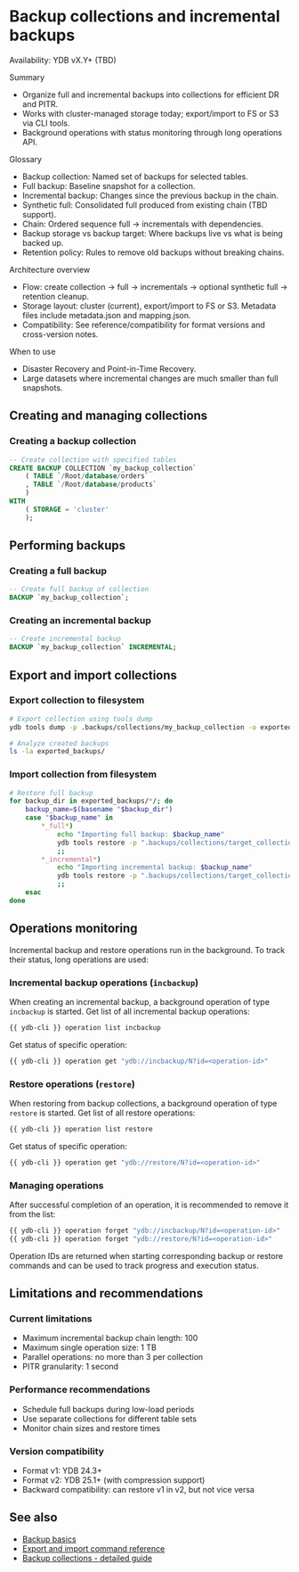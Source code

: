 # Backup collections and incremental backups

Availability: YDB vX.Y+ (TBD)

Summary
- Organize full and incremental backups into collections for efficient DR and PITR.
- Works with cluster-managed storage today; export/import to FS or S3 via CLI tools.
- Background operations with status monitoring through long operations API.

Glossary
- Backup collection: Named set of backups for selected tables.
- Full backup: Baseline snapshot for a collection.
- Incremental backup: Changes since the previous backup in the chain.
- Synthetic full: Consolidated full produced from existing chain (TBD support).
- Chain: Ordered sequence full → incrementals with dependencies.
- Backup storage vs backup target: Where backups live vs what is being backed up.
- Retention policy: Rules to remove old backups without breaking chains.

Architecture overview
- Flow: create collection → full → incrementals → optional synthetic full → retention cleanup.
- Storage layout: cluster (current), export/import to FS or S3. Metadata files include metadata.json and mapping.json.
- Compatibility: See reference/compatibility for format versions and cross-version notes.

When to use
- Disaster Recovery and Point-in-Time Recovery.
- Large datasets where incremental changes are much smaller than full snapshots.

## Creating and managing collections

### Creating a backup collection

```sql
-- Create collection with specified tables
CREATE BACKUP COLLECTION `my_backup_collection`
    ( TABLE `/Root/database/orders`
    , TABLE `/Root/database/products`
    )
WITH
    ( STORAGE = 'cluster'
    );
```

## Performing backups

### Creating a full backup

```sql
-- Create full backup of collection
BACKUP `my_backup_collection`;
```

### Creating an incremental backup

```sql
-- Create incremental backup
BACKUP `my_backup_collection` INCREMENTAL;
```

## Export and import collections

### Export collection to filesystem

```bash
# Export collection using tools dump
ydb tools dump -p .backups/collections/my_backup_collection -o exported_backups

# Analyze created backups
ls -la exported_backups/
```

### Import collection from filesystem

```bash
# Restore full backup
for backup_dir in exported_backups/*/; do
    backup_name=$(basename "$backup_dir")
    case "$backup_name" in
        *_full*)
            echo "Importing full backup: $backup_name"
            ydb tools restore -p ".backups/collections/target_collection/$backup_name" -i "$backup_dir"
            ;;
        *_incremental*)
            echo "Importing incremental backup: $backup_name"
            ydb tools restore -p ".backups/collections/target_collection/$backup_name" -i "$backup_dir"
            ;;
    esac
done
```

## Operations monitoring

Incremental backup and restore operations run in the background. To track their status, long operations are used:

### Incremental backup operations (`incbackup`)

When creating an incremental backup, a background operation of type `incbackup` is started. Get list of all incremental backup operations:

```bash
{{ ydb-cli }} operation list incbackup
```

Get status of specific operation:

```bash
{{ ydb-cli }} operation get "ydb://incbackup/N?id=<operation-id>"
```

### Restore operations (`restore`)

When restoring from backup collections, a background operation of type `restore` is started. Get list of all restore operations:

```bash
{{ ydb-cli }} operation list restore
```

Get status of specific operation:

```bash
{{ ydb-cli }} operation get "ydb://restore/N?id=<operation-id>"
```

### Managing operations

After successful completion of an operation, it is recommended to remove it from the list:

```bash
{{ ydb-cli }} operation forget "ydb://incbackup/N?id=<operation-id>"
{{ ydb-cli }} operation forget "ydb://restore/N?id=<operation-id>"
```

Operation IDs are returned when starting corresponding backup or restore commands and can be used to track progress and execution status.

## Limitations and recommendations

### Current limitations
- Maximum incremental backup chain length: 100
- Maximum single operation size: 1 TB
- Parallel operations: no more than 3 per collection
- PITR granularity: 1 second

### Performance recommendations
- Schedule full backups during low-load periods
- Use separate collections for different table sets
- Monitor chain sizes and restore times

### Version compatibility
- Format v1: YDB 24.3+
- Format v2: YDB 25.1+ (with compression support)
- Backward compatibility: can restore v1 in v2, but not vice versa

## See also

- [Backup basics](../backup.md)
- [Export and import command reference](../../reference/ydb-cli/export-import/index.md)
- [Backup collections - detailed guide](../../reference/ydb-cli/export-import/backup-collections/overview.md)
